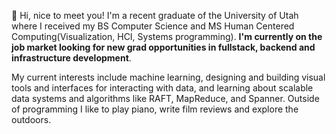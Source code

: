 👋 Hi, nice to meet you! I'm a recent graduate of the University of Utah where I received my BS Computer Science and MS Human Centered Computing(Visualization, HCI, Systems programming). **I'm currently on the job market looking for new grad opportunities in fullstack, backend and infrastructure development**. 

My current interests include machine learning, designing and building visual tools and interfaces for interacting with data, and learning about scalable data systems and algorithms like RAFT, MapReduce, and Spanner. Outside of programming I like to play piano, write film reviews and explore the outdoors.
<!---
mozartfish/mozartfish is a ✨ special ✨ repository because its `README.md` (this file) appears on your GitHub profile.
You can click the Preview link to take a look at your changes.
--->
